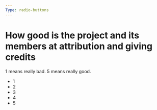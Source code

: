 ```yaml
---
Type: radio-buttons
---
```


# How good is the project and its members at attribution and giving credits

1 means really bad. 5 means really good.

- 1
- 2
- 3
- 4
- 5
